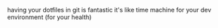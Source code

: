 having your dotfiles in git is fantastic
it's like time machine for your dev environment
(for your health)

